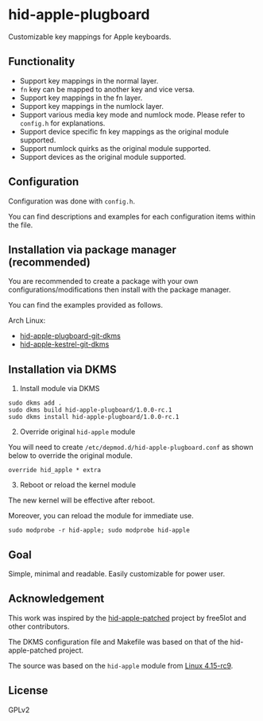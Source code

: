 hid-apple-plugboard
===================

Customizable key mappings for Apple keyboards.

Functionality
-------------

* Support key mappings in the normal layer.
* `fn` key can be mapped to another key and vice versa.
* Support key mappings in the fn layer.
* Support key mappings in the numlock layer.
* Support various media key mode and numlock mode.
  Please refer to `config.h` for explanations.
* Support device specific fn key mappings as the original module supported.
* Support numlock quirks as the original module supported.
* Support devices as the original module supported.

Configuration
-------------

Configuration was done with `config.h`.

You can find descriptions and examples for each configuration items within
the file.

Installation via package manager (recommended)
----------------------------------------------

You are recommended to create a package with your own
configurations/modifications then install with the package manager.

You can find the examples provided as follows.

Arch Linux:
- [hid-apple-plugboard-git-dkms](https://gitlab.com/gavinkflam/hid-apple-plugboard-git-dkms)
- [hid-apple-kestrel-git-dkms](https://gitlab.com/gavinkflam/hid-apple-kestrel-git-dkms)

Installation via DKMS
---------------------

1. Install module via DKMS

```
sudo dkms add .
sudo dkms build hid-apple-plugboard/1.0.0-rc.1
sudo dkms install hid-apple-plugboard/1.0.0-rc.1
```

2. Override original `hid-apple` module

You will need to create `/etc/depmod.d/hid-apple-plugboard.conf`
as shown below to override the original module.

```
override hid_apple * extra
```

3. Reboot or reload the kernel module

The new kernel will be effective after reboot.

Moreover, you can reload the module for immediate use.

```
sudo modprobe -r hid-apple; sudo modprobe hid-apple
```

Goal
----

Simple, minimal and readable. Easily customizable for power user.

Acknowledgement
---------------

This work was inspired by the
[hid-apple-patched](https://github.com/free5lot/hid-apple-patched/)
project by free5lot and other contributors.

The DKMS configuration file and Makefile was based on that of the
hid-apple-patched project.

The source was based on the `hid-apple` module from
[Linux 4.15-rc9](https://github.com/torvalds/linux/blob/v4.15-rc9/drivers/hid/hid-apple.c).

License
-------

GPLv2
